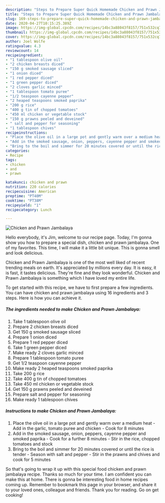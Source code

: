 ```yaml
---
description: "Steps to Prepare Super Quick Homemade Chicken and Prawn Jambalaya"
title: "Steps to Prepare Super Quick Homemade Chicken and Prawn Jambalaya"
slug: 169-steps-to-prepare-super-quick-homemade-chicken-and-prawn-jambalaya
date: 2020-04-27T10:15:25.389Z
image: https://img-global.cpcdn.com/recipes/14bc3a88043f8157/751x532cq70/chicken-and-prawn-jambalaya-recipe-main-photo.jpg
thumbnail: https://img-global.cpcdn.com/recipes/14bc3a88043f8157/751x532cq70/chicken-and-prawn-jambalaya-recipe-main-photo.jpg
cover: https://img-global.cpcdn.com/recipes/14bc3a88043f8157/751x532cq70/chicken-and-prawn-jambalaya-recipe-main-photo.jpg
author: Joel Wolfe
ratingvalue: 4.3
reviewcount: 14
recipeingredient:
- "1 tablespoon olive oil"
- "2 chicken breasts diced"
- "150 g smoked sausage sliced"
- "1 onion diced"
- "1 red pepper diced"
- "1 green pepper diced"
- "2 cloves garlic minced"
- "1 tablespoon tomato puree"
- "1/2 teaspoon cayenne pepper"
- "2 heaped teaspoons smoked paprika"
- "200 g rice"
- "400 g tin of chopped tomatoes"
- "450 ml chicken or vegetable stock"
- "150 g prawns peeled and deveined"
- " salt and pepper for seasoning"
- "1 tablespoon chives"
recipeinstructions:
- "Place the olive oil in a large pot and gently warm over a medium heat Add in the garlic, tomato puree and chicken Cook for 8 minutes"
- "Add in the smoked sausage, onion, peppers, cayenne pepper and smoked paprika Cook for a further 8 minutes Stir in the rice, chopped tomatoes and stock"
- "Bring to the boil and simmer for 20 minutes covered or until the rice is tender Season with salt and pepper Stir in the prawns and chives and cook for 5 minutes"
categories:
- Recipe
tags:
- chicken
- and
- prawn

katakunci: chicken and prawn 
nutrition: 220 calories
recipecuisine: American
preptime: "PT40M"
cooktime: "PT38M"
recipeyield: "1"
recipecategory: Lunch

---
```



![Chicken and Prawn Jambalaya](https://img-global.cpcdn.com/recipes/14bc3a88043f8157/751x532cq70/chicken-and-prawn-jambalaya-recipe-main-photo.jpg)

Hello everybody, it's Jim, welcome to our recipe page. Today, I'm gonna show you how to prepare a special dish, chicken and prawn jambalaya. One of my favorites. This time, I will make it a little bit unique. This is gonna smell and look delicious.

Chicken and Prawn Jambalaya is one of the most well liked of recent trending meals on earth. It's appreciated by millions every day. It is easy, it is fast, it tastes delicious. They're fine and they look wonderful. Chicken and Prawn Jambalaya is something which I have loved my entire life.




To get started with this recipe, we have to first prepare a few ingredients. You can have chicken and prawn jambalaya using 16 ingredients and 3 steps. Here is how you can achieve it.

<!--inarticleads1-->

##### The ingredients needed to make Chicken and Prawn Jambalaya:

1. Take 1 tablespoon olive oil
1. Prepare 2 chicken breasts diced
1. Get 150 g smoked sausage sliced
1. Prepare 1 onion diced
1. Prepare 1 red pepper diced
1. Take 1 green pepper diced
1. Make ready 2 cloves garlic minced
1. Prepare 1 tablespoon tomato puree
1. Get 1/2 teaspoon cayenne pepper
1. Make ready 2 heaped teaspoons smoked paprika
1. Take 200 g rice
1. Take 400 g tin of chopped tomatoes
1. Take 450 ml chicken or vegetable stock
1. Get 150 g prawns peeled and deveined
1. Prepare  salt and pepper for seasoning
1. Make ready 1 tablespoon chives




<!--inarticleads2-->

##### Instructions to make Chicken and Prawn Jambalaya:

1. Place the olive oil in a large pot and gently warm over a medium heat - Add in the garlic, tomato puree and chicken - Cook for 8 minutes
1. Add in the smoked sausage, onion, peppers, cayenne pepper and smoked paprika - Cook for a further 8 minutes - Stir in the rice, chopped tomatoes and stock
1. Bring to the boil and simmer for 20 minutes covered or until the rice is tender - Season with salt and pepper - Stir in the prawns and chives and cook for 5 minutes




So that's going to wrap it up with this special food chicken and prawn jambalaya recipe. Thanks so much for your time. I am confident you can make this at home. There is gonna be interesting food in home recipes coming up. Remember to bookmark this page in your browser, and share it to your loved ones, colleague and friends. Thank you for reading. Go on get cooking!

